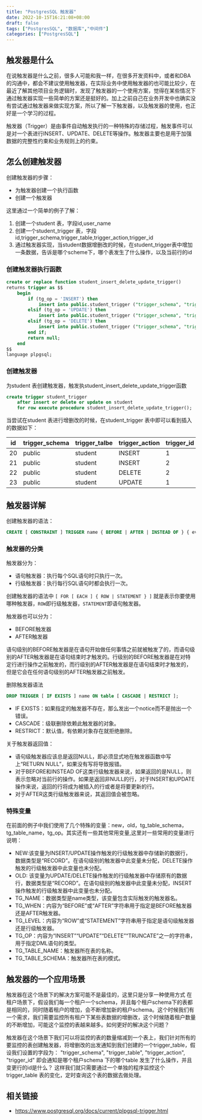 ```yaml
---
title: "PostgresSQL 触发器"
date: 2022-10-15T16:21:08+08:00
draft: false
tags: ["PostgresSQL", "数据库","中间件"]
categories: ["PostgresSQL"]
---
```


## 触发器是什么

在说触发器是什么之前，很多人可能和我一样，在很多开发资料中，或者和DBA的沟通中，都会不建议使用触发器，在实际业务中使用触发器的也可能比较少，在最近了解其他项目业务逻辑时，发现了触发器的一个使用方案，觉得在某些情况下通过触发器实现一些简单的方案还是挺好的。加上之前自己在业务开发中也确实没有尝试通过触发器来做实现方案，所以了解一下触发器，以及触发器的使用，也正好是一个学习的过程。

触发器（Trigger）是由事件自动触发执行的一种特殊的存储过程，触发事件可以是对一个表进行INSERT、UPDATE、DELETE等操作。触发器主要也是用于加强数据的完整性约束和业务规则上的约束。

## 怎么创建触发器

创建触发器的步骤：

- 为触发器创建一个执行函数
- 创建一个触发器
  
这里通过一个简单的例子了解：

1. 创建一个student 表，字段id,user_name
2. 创建一个student_trigger 表，字段id,trigger_schema,trigger_table,trigger_action,trigger_id
3. 通过触发器实现，当student数据增删改的时候，在student_trigger表中增加一条数据，告诉是哪个scheme下，哪个表发生了什么操作，以及当前行的id

### 创建触发器执行函数

```sql
create or replace function student_insert_delete_update_trigger()
returns trigger as $$
    begin
        if (tg_op = 'INSERT') then
            insert into public.student_trigger ("trigger_schema", "trigger_table", "trigger_action", "trigger_id") values (tg_table_schema,tg_table_name,tg_op, NEW.id);
        elsif (tg_op = 'UPDATE') then
            insert into public.student_trigger ("trigger_schema", "trigger_table", "trigger_action", "trigger_id") values (tg_table_schema,tg_table_name,tg_op, NEW.id);
        elsif (tg_op = 'DELETE') then
            insert into public.student_trigger ("trigger_schema", "trigger_table", "trigger_action", "trigger_id") values (tg_table_schema,tg_table_name,tg_op, OLD.id);
        end if;
        return null;
    end
$$
language plpgsql;
```

### 创建触发器

为student 表创建触发器，触发执student_insert_delete_update_trigger函数

```sql
create trigger student_trigger
    after insert or delete or update on student
    for row execute procedure student_insert_delete_update_trigger();
```

当尝试在student 表进行增删改的时候，在student_trigger 表中即可以看到插入的数据如下：

| id  | trigger_schema | trigger_talbe | trigger_action | trigger_id |
| --- | -------------- | ------------- | -------------- | ---------- |
| 20  | public         | student       | INSERT         | 1          |
| 21  | public         | student       | INSERT         | 2          |
| 22  | public         | student       | DELETE         | 2          |
| 23  | public         | student       | UPDATE         | 1          |

## 触发器详解

创建触发器的语法：

```sql
CREATE [ CONSTRAINT ] TRIGGER name { BEFORE | AFTER | INSTEAD OF } { event [ OR ... ] } ON table_name [ FROM referenced_table_name ] { NOT DEFERRABLE | [ DEFERRABLE ] { INITIALLY IMMEDIATE | INITIALLY DEFERRED } } [ FOR [ EACH ] { ROW | STATEMENT } ] [ WHEN ( condition ) ] EXECUTE PROCEDURE function_name ( arguments )
```

### 触发器的分类

触发器分为：

- 语句触发器：执行每个SQL语句时只执行一次。
- 行级触发器：执行每行SQL语句时都会执行一次。

创建触发器的语法中 `[ FOR [ EACH ] { ROW | STATEMENT } ]` 就是表示你要使用哪种触发器，`ROW`即行级触发器，`STATEMENT`即语句触发器。

触发器也可以分为：

- BEFORE触发器
- AFTER触发器

语句级别的BEFORE触发器是在语句开始做任何事情之前就被触发了的，而语句级别的AFTER触发器是在语句结束时才触发的。行级别的BEFORE触发器是在对特定行进行操作之前触发的，而行级别的AFTER触发器是在语句结束时才触发的，但是它会在任何语句级别的AFTER触发器之前触发。

删除触发器语法

```sql
DROP TRIGGER [ IF EXISTS ] name ON table [ CASCADE | RESTRICT ];
```

- IF EXISTS：如果指定的触发器不存在，那么发出一个notice而不是抛出一个错误。
- CASCADE：级联删除依赖此触发器的对象。
- RESTRICT：默认值，有依赖对象存在就拒绝删除。

关于触发器返回值：

- 语句级触发器应该总是返回NULL，即必须显式地在触发器函数中写上“RETURN NULL”，如果没有写将导致报错。
- 对于BEFORE和INSTEAD OF这类行级触发器来说，如果返回的是NULL，则表示忽略对当前行的操作。如果是返回非NULL的行，对于INSERT和UPDATE操作来说，返回的行将成为被插入的行或者是将要更新的行。
- 对于AFTER这类行级触发器来说，其返回值会被忽略。

### 特殊变量

在前面的例子中我们使用了几个特殊的变量：new，old，tg_table_schema，tg_table_name，tg_op。其实还有一些其他常用变量,这里对一些常用的变量进行说明：

- NEW:该变量为INSERT/UPDATE操作触发的行级触发器中存储新的数据行，数据类型是“RECORD”。在语句级别的触发器中此变量未分配，DELETE操作触发的行级触发器中此变量也未分配。
- OLD: 该变量为UPDATE/DELETE操作触发的行级触发器中存储原有的数据行，数据类型是“RECORD”。在语句级别的触发器中此变量未分配，INSERT操作触发的行级触发器中此变量也未分配。
- TG_NAME：数据类型是name类型，该变量包含实际触发的触发器名。
- TG_WHEN：内容为“BEFORE”或“AFTER”字符串用于指定是BEFORE触发器还是AFTER触发器。
- TG_LEVEL：内容为“ROW”或“STATEMENT”字符串用于指定是语句级触发器还是行级触发器。
- TG_OP：内容为“INSERT”“UPDATE”“DELETE”“TRUNCATE”之一的字符串，用于指定DML语句的类型。
- TG_TABLE_NAME：触发器所在表的名称。
- TG_TABLE_SCHEMA：触发器所在表的模式。

## 触发器的一个应用场景

触发器在这个场景下的解决方案可能不是最佳的，这里只是分享一种使用方式
在租户场景下，假设我们每一个租户一个schema，并且每个租户schema下的表都是相同的，同时随着租户的增加，会不断增加新的租户schema。这个时候我们有一个需求，我们需要监控所有租户下某些表数据的增删改，这个时候随着租户数量的不断增加，可能这个监控的表越来越多。如何更好的解决这个问题？

触发器在这个场景下我们可以将监控的表的数量缩减到一个表上，我们针对所有的要监控的表创建触发器，将增删改的出发通知到我们创建的一个trigger_table，假设我们设置的字段为：
"trigger_schema", "trigger_table", "trigger_action", "trigger_id"
即会通知是哪个租户schema 下的哪个table 发生了什么操作，并且变更行的id是什么？
这样我们就只需要通过一个单独的程序监控这个trigger_table 表的变化，定时查询这个表的数据去做处理。

## 相关链接

- <https://www.postgresql.org/docs/current/plpgsql-trigger.html>
